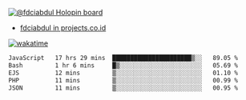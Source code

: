 [![@fdciabdul Holopin board](https://holopin.io/api/user/board?user=fdciabdul)](https://holopin.io/@fdciabdul)

- [fdciabdul in projects.co.id](https://projects.co.id/public/browse_users/view/496e26/fdciabdul)



[![wakatime](https://wakatime.com/badge/user/87646243-158a-4241-a3cb-668e1fa2dbb8.svg)](https://wakatime.com/@87646243-158a-4241-a3cb-668e1fa2dbb8)
<!--START_SECTION:waka-->

```txt
JavaScript   17 hrs 29 mins  ██████████████████████▒░░   89.05 %
Bash         1 hr 6 mins     █▒░░░░░░░░░░░░░░░░░░░░░░░   05.69 %
EJS          12 mins         ▒░░░░░░░░░░░░░░░░░░░░░░░░   01.10 %
PHP          11 mins         ▒░░░░░░░░░░░░░░░░░░░░░░░░   00.99 %
JSON         11 mins         ▒░░░░░░░░░░░░░░░░░░░░░░░░   00.95 %
```

<!--END_SECTION:waka-->
